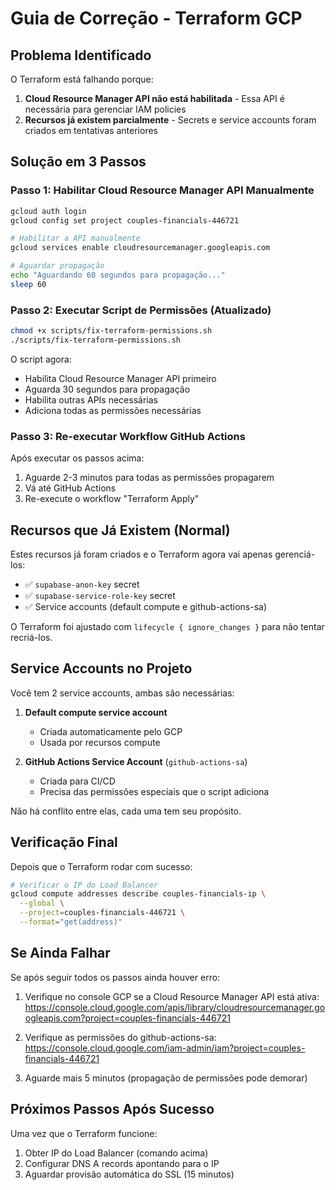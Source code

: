 # Guia de Correção - Terraform GCP

## Problema Identificado

O Terraform está falhando porque:
1. **Cloud Resource Manager API não está habilitada** - Essa API é necessária para gerenciar IAM policies
2. **Recursos já existem parcialmente** - Secrets e service accounts foram criados em tentativas anteriores

## Solução em 3 Passos

### Passo 1: Habilitar Cloud Resource Manager API Manualmente

```bash
gcloud auth login
gcloud config set project couples-financials-446721

# Habilitar a API manualmente
gcloud services enable cloudresourcemanager.googleapis.com

# Aguardar propagação
echo "Aguardando 60 segundos para propagação..."
sleep 60
```

### Passo 2: Executar Script de Permissões (Atualizado)

```bash
chmod +x scripts/fix-terraform-permissions.sh
./scripts/fix-terraform-permissions.sh
```

O script agora:
- Habilita Cloud Resource Manager API primeiro
- Aguarda 30 segundos para propagação
- Habilita outras APIs necessárias
- Adiciona todas as permissões necessárias

### Passo 3: Re-executar Workflow GitHub Actions

Após executar os passos acima:
1. Aguarde 2-3 minutos para todas as permissões propagarem
2. Vá até GitHub Actions
3. Re-execute o workflow "Terraform Apply"

## Recursos que Já Existem (Normal)

Estes recursos já foram criados e o Terraform agora vai apenas gerenciá-los:
- ✅ `supabase-anon-key` secret
- ✅ `supabase-service-role-key` secret
- ✅ Service accounts (default compute e github-actions-sa)

O Terraform foi ajustado com `lifecycle { ignore_changes }` para não tentar recriá-los.

## Service Accounts no Projeto

Você tem 2 service accounts, ambas são necessárias:

1. **Default compute service account** 
   - Criada automaticamente pelo GCP
   - Usada por recursos compute

2. **GitHub Actions Service Account** (`github-actions-sa`)
   - Criada para CI/CD
   - Precisa das permissões especiais que o script adiciona

Não há conflito entre elas, cada uma tem seu propósito.

## Verificação Final

Depois que o Terraform rodar com sucesso:

```bash
# Verificar o IP do Load Balancer
gcloud compute addresses describe couples-financials-ip \
  --global \
  --project=couples-financials-446721 \
  --format="get(address)"
```

## Se Ainda Falhar

Se após seguir todos os passos ainda houver erro:

1. Verifique no console GCP se a Cloud Resource Manager API está ativa:
   https://console.cloud.google.com/apis/library/cloudresourcemanager.googleapis.com?project=couples-financials-446721

2. Verifique as permissões do github-actions-sa:
   https://console.cloud.google.com/iam-admin/iam?project=couples-financials-446721

3. Aguarde mais 5 minutos (propagação de permissões pode demorar)

## Próximos Passos Após Sucesso

Uma vez que o Terraform funcione:
1. Obter IP do Load Balancer (comando acima)
2. Configurar DNS A records apontando para o IP
3. Aguardar provisão automática do SSL (15 minutos)

